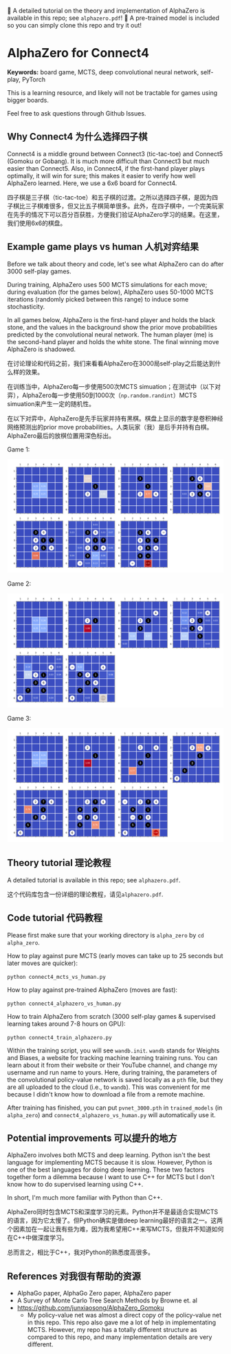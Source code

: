 🚀 A detailed tutorial on the theory and implementation of AlphaZero is available in this repo; see `alphazero.pdf`!
🚀 A pre-trained model is included so you can simply clone this repo and try it out!

# AlphaZero for Connect4

**Keywords:** board game, MCTS, deep convolutional neural network, self-play, PyTorch

This is a learning resource, and likely will not be tractable for games using bigger boards. 

Feel free to ask questions through Github Issues.

## Why Connect4 为什么选择四子棋

Connect4 is a middle ground between Connect3 (tic-tac-toe) and Connect5 (Gomoku or Gobang). It is much more difficult than Connect3 but much easier than Connect5. Also, in Connect4, if the first-hand player plays optimally, it will win for sure; this makes it easier to verify how well AlphaZero learned. Here, we use a 6x6 board for Connect4.

四子棋是三子棋（tic-tac-toe）和五子棋的过渡。之所以选择四子棋，是因为四子棋比三子棋难很多，但又比五子棋简单很多。此外，在四子棋中，一个完美玩家在先手的情况下可以百分百获胜，方便我们验证AlphaZero学习的结果。在这里，我们使用6x6的棋盘。

## Example game plays vs human 人机对弈结果

Before we talk about theory and code, let's see what AlphaZero can do after 3000 self-play games. 

During training, AlphaZero uses 500 MCTS simulations for each move; during evaluation (for the games below), AlphaZero uses 50-1000 MCTS iterations (randomly picked between this range) to induce some stochasticity. 

In all games below, AlphaZero is the first-hand player and holds the black stone, and the values in the background show the prior move probabilities predicted by the convolutional neural network. The human player (me) is the second-hand player and holds the white stone. The final winning move AlphaZero is shadowed.

在讨论理论和代码之前，我们来看看AlphaZero在3000局self-play之后能达到什么样的效果。

在训练当中，AlphaZero每一步使用500次MCTS simuation；在测试中（以下对弈），AlphaZero每一步使用50到1000次（`np.random.randint`）MCTS simuation来产生一定的随机性。

在以下对弈中，AlphaZero是先手玩家并持有黑棋。棋盘上显示的数字是卷积神经网络预测出的prior move probabilities。人类玩家（我）是后手并持有白棋。AlphaZero最后的放棋位置用深色标出。

Game 1:

![Image](readme_images/game1.png?raw=true)

Game 2:

![Image](readme_images/game2.png?raw=true)

Game 3:

![Image](readme_images/game3.png?raw=true)

## Theory tutorial 理论教程

A detailed tutorial is available in this repo; see `alphazero.pdf`.

这个代码库包含一份详细的理论教程，请见`alphazero.pdf`.

## Code tutorial 代码教程

Please first make sure that your working directory is `alpha_zero` by `cd alpha_zero`.

How to play against pure MCTS (early moves can take up to 25 seconds but later moves are quicker): 

`python connect4_mcts_vs_human.py`

How to play against pre-trained AlphaZero (moves are fast): 

`python connect4_alphazero_vs_human.py`

How to train AlphaZero from scratch (3000 self-play games & supervised learning takes around 7-8 hours on GPU): 

`python connect4_train_alphazero.py`

Within the training script, you will see `wandb.init`. `wandb` stands for Weights and Biases, a website for tracking machine learning training runs. You can learn about it from their website or their YouTube channel, and change my username and run name to yours. Here, during training, the parameters of the convolutional policy-value network is saved locally as a `pth` file, but they are all uploaded to the cloud (i.e., to `wandb`). This was convenient for me because I didn't know how to download a file from a remote machine. 

After training has finished, you can put `pvnet_3000.pth` in `trained_models` (in `alpha_zero`) and `connect4_alphazero_vs_human.py` will automatically use it.

## Potential improvements 可以提升的地方

AlphaZero involves both MCTS and deep learning. Python isn't the best language for implementing MCTS because it is slow. However, Python is one of the best languages for doing deep learning. These two factors together form a dilemma because I want to use C++ for MCTS but I don't know how to do supervised learning using C++.

In short, I'm much more familiar with Python than C++.

AlphaZero同时包含MCTS和深度学习的元素。Python并不是最适合实现MCTS的语言，因为它太慢了。但Python确实是做deep learning最好的语言之一。这两个因素加在一起让我有些为难，因为我希望用C++来写MCTS，但我并不知道如何在C++中做深度学习。

总而言之，相比于C++，我对Python的熟悉度高很多。

## References 对我很有帮助的资源

- AlphaGo paper, AlphaGo Zero paper, AlphaZero paper
- A Survey of Monte Carlo Tree Search Methods by Browne et. al
- https://github.com/junxiaosong/AlphaZero_Gomoku
  - My policy-value net was almost a direct copy of the policy-value net in this repo. This repo also gave me a lot of help in implementating MCTS. However, my repo has a totally different structure as compared to this repo, and many implementation details are very different.
